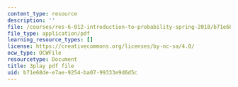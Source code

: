 ```yaml
---
content_type: resource
description: ''
file: /courses/res-6-012-introduction-to-probability-spring-2018/b71e68dee7ae9254ba0799333e9d6d5c_bXmDp8R8n8U.pdf
file_type: application/pdf
learning_resource_types: []
license: https://creativecommons.org/licenses/by-nc-sa/4.0/
ocw_type: OCWFile
resourcetype: Document
title: 3play pdf file
uid: b71e68de-e7ae-9254-ba07-99333e9d6d5c
---
```

